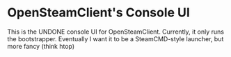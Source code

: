 # OpenSteamClient's Console UI
This is the UNDONE console UI for OpenSteamClient. Currently, it only runs the bootstrapper.
Eventually I want it to be a SteamCMD-style launcher, but more fancy (think htop)